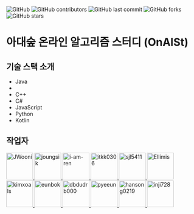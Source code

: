 ![GitHub](https://img.shields.io/github/license/OnlineAlgorismStudy/OASM-web)
![GitHub contributors](https://img.shields.io/github/contributors/OnlineAlgorismStudy/OnAlSt)
![GitHub last commit](https://img.shields.io/github/last-commit/OnlineAlgorismStudy/OnAlSt)
![GitHub forks](https://img.shields.io/github/forks/OnlineAlgorismStudy/OnAlSt?style=social)
![GitHub stars](https://img.shields.io/github/stars/OnlineAlgorismStudy/OnAlSt?style=social)

# 아대숲 온라인 알고리즘 스터디 (OnAlSt)

## 기술 스택 소개
- Java
- 
- C++
- C#
- JavaScript
- Python
- Kotlin

## 작업자
<a href="https://github.com/JWooni">
    <img src="https://avatars2.githubusercontent.com/u/45754698?s=460&u=d13cb5f5bb10c17defdc1e1f97d341949cc8af6d&v=4" title="JWooni" width="70" height="70">
</a>

<a href="https://github.com/joungsik">
    <img src="https://avatars.githubusercontent.com/u/6128807?v=3" title="joungsik" width="70" height="70">
</a>
<a href="https://github.com/i-am-ren">
    <img src="https://avatars0.githubusercontent.com/u/67572250?s=460&u=8687451e287462b3b8df018727b6a1a656079c80&v=4" title="i-am-ren" width="70" height="70">
</a>
<a href="https://github.com/itkk0306">
    <img src="https://avatars2.githubusercontent.com/u/52662748?s=460&u=6d7cf9a17a7799cbb740a3ef0105e12c13012fa5&v=4" title="itkk0306" width="70" height="70">
</a>
<a href="https://github.com/sjl5411">
    <img src="https://avatars3.githubusercontent.com/u/65157067?s=460&v=4" title="sjl5411" width="70" height="70">
</a>
<a href="https://github.com/Ellimis">
    <img src="https://avatars3.githubusercontent.com/u/67461878?s=460&u=b197df3ac81865ed8c39f026b378ca0e5a96ba9d&v=4" title="Ellimis" width="70" height="70">
</a>
<a href="https://github.com/kimxoals">
    <img src="https://avatars2.githubusercontent.com/u/66377873?s=460&u=ca8c2d91823f92c4c17752899d164ffe14a93762&v=4" title="kimxoals" width="70" height="70">
</a>
<a href="https://github.com/eunbok">
    <img src="https://avatars2.githubusercontent.com/u/15613029?s=460&u=02b4392c56b433d6b828ea36e80bdeb1c5229578&v=4" title="eunbok" width="70" height="70">
</a>
<a href="https://github.com/dbdudrb000">
    <img src="https://avatars3.githubusercontent.com/u/65213623?s=460&u=54a08f0deece470c593112cb9e2925974ef8934c&v=4" title="dbdudrb000" width="70" height="70">
</a>
<a href="https://github.com/pyeeun">
    <img src="https://avatars2.githubusercontent.com/u/33935840?s=460&u=b9e13fa3a2e3c98d0982e43e3f4e25e38ccd091d&v=4" title="pyeeun" width="70" height="70">
</a>
<a href="https://github.com/hansong0219">
    <img src="https://avatars2.githubusercontent.com/u/62323121?s=460&u=cf8532c44fbe8c40b424129f53da5f4d02c7d623&v=4" title="hansong0219" width="70" height="70">
</a>
<a href="https://github.com/inji728">
    <img src="https://avatars0.githubusercontent.com/u/67571622?s=460&v=4" title="inji728" width="70" height="70">
</a>

